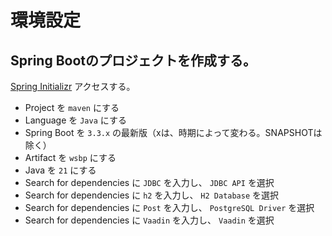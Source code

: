# 環境設定

## Spring Bootのプロジェクトを作成する。

[Spring Initializr](https://start.spring.io/) アクセスする。

- Project を `maven` にする
- Language を `Java` にする
- Spring Boot を `3.3.x` の最新版（xは、時期によって変わる。SNAPSHOTは除く）
- Artifact を `wsbp` にする
- Java を `21` にする
- Search for dependencies に `JDBC` を入力し、 `JDBC API` を選択
- Search for dependencies に `h2` を入力し、 `H2 Database` を選択
- Search for dependencies に `Post` を入力し、 `PostgreSQL Driver` を選択
- Search for dependencies に `Vaadin` を入力し、 `Vaadin` を選択
